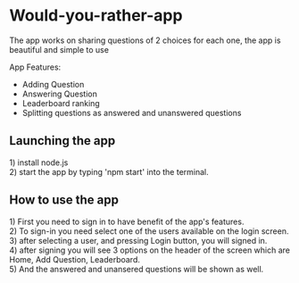 # Would-you-rather-app
The app works on sharing questions of 2 choices for each one, the app is beautiful and simple to use

App Features:

- Adding Question
- Answering Question
- Leaderboard ranking
- Splitting questions as answered and unanswered questions 

<h2>Launching the app</h2>
1) install node.js <br />
2) start the app by typing 'npm start' into the terminal.<br />

<h2>How to use the app</h2>
1) First you need to sign in to have benefit of the app's features.<br />
2) To sign-in you need select one of the users available on the login screen.<br />
3) after selecting a user, and pressing Login button, you will signed in.<br />
4) after signing you will see 3 options on the header of the screen which are Home, Add Question, Leaderboard.<br />
5) And the answered and unansered questions will be shown as well.<br />



